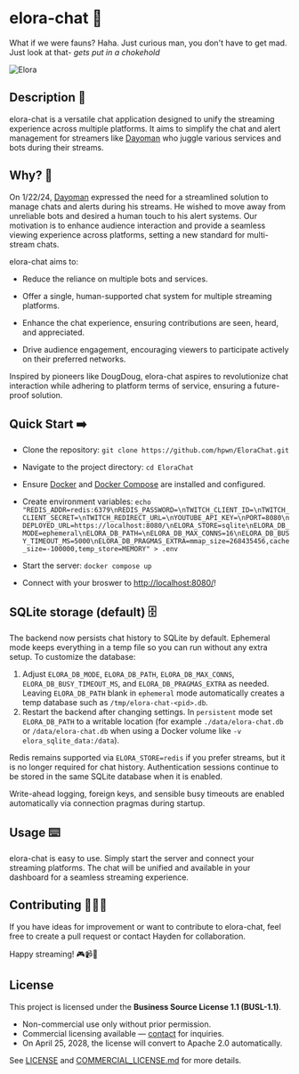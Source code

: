 # elora-chat 🐐

What if we were fauns? Haha. Just curious man, you don't have to get mad. Just look at that- _gets put in a chokehold_

![Elora](https://static.wikia.nocookie.net/spyro/images/a/a6/Elora_PS1.jpg/revision/latest?cb=20180824195930)

## Description 📝

elora-chat is a versatile chat application designed to unify the streaming experience across multiple platforms. It aims to simplify the chat and alert management for streamers like [Dayoman](https://www.twitch.tv/dayoman) who juggle various services and bots during their streams.

## Why? 🤔

On 1/22/24, [Dayoman](https://twitch.tv/dayoman) expressed the need for a streamlined solution to manage chats and alerts during his streams. He wished to move away from unreliable bots and desired a human touch to his alert systems. Our motivation is to enhance audience interaction and provide a seamless viewing experience across platforms, setting a new standard for multi-stream chats.

elora-chat aims to:

- Reduce the reliance on multiple bots and services.

- Offer a single, human-supported chat system for multiple streaming platforms.

- Enhance the chat experience, ensuring contributions are seen, heard, and appreciated.

- Drive audience engagement, encouraging viewers to participate actively on their preferred networks.

Inspired by pioneers like DougDoug, elora-chat aspires to revolutionize chat interaction while adhering to platform terms of service, ensuring a future-proof solution.

## Quick Start ➡️

- Clone the repository: `git clone https://github.com/hpwn/EloraChat.git`

- Navigate to the project directory: `cd EloraChat`

- Ensure [Docker](https://docs.docker.com/get-started/get-docker/) and [Docker Compose](https://docs.docker.com/compose/install/linux/) are installed and configured.

- Create environment variables: `echo "REDIS_ADDR=redis:6379\nREDIS_PASSWORD=\nTWITCH_CLIENT_ID=\nTWITCH_CLIENT_SECRET=\nTWITCH_REDIRECT_URL=\nYOUTUBE_API_KEY=\nPORT=8080\nDEPLOYED_URL=https://localhost:8080/\nELORA_STORE=sqlite\nELORA_DB_MODE=ephemeral\nELORA_DB_PATH=\nELORA_DB_MAX_CONNS=16\nELORA_DB_BUSY_TIMEOUT_MS=5000\nELORA_DB_PRAGMAS_EXTRA=mmap_size=268435456,cache_size=-100000,temp_store=MEMORY" > .env`

- Start the server: `docker compose up`

- Connect with your broswer to [http://localhost:8080/](http://localhost:8080/)!

## SQLite storage (default) 🗄️

The backend now persists chat history to SQLite by default. Ephemeral mode keeps everything in a temp file so you can run without any extra setup. To customize the database:

1. Adjust `ELORA_DB_MODE`, `ELORA_DB_PATH`, `ELORA_DB_MAX_CONNS`, `ELORA_DB_BUSY_TIMEOUT_MS`, and `ELORA_DB_PRAGMAS_EXTRA` as needed. Leaving `ELORA_DB_PATH` blank in `ephemeral` mode automatically creates a temp database such as `/tmp/elora-chat-<pid>.db`.
2. Restart the backend after changing settings. In `persistent` mode set `ELORA_DB_PATH` to a writable location (for example `./data/elora-chat.db` or `/data/elora-chat.db` when using a Docker volume like `-v elora_sqlite_data:/data`).

Redis remains supported via `ELORA_STORE=redis` if you prefer streams, but it is no longer required for chat history. Authentication sessions continue to be stored in the same SQLite database when it is enabled.

Write-ahead logging, foreign keys, and sensible busy timeouts are enabled automatically via connection pragmas during startup.

## Usage ⌨️

elora-chat is easy to use. Simply start the server and connect your streaming platforms. The chat will be unified and available in your dashboard for a seamless streaming experience.

## Contributing 🧑🏼‍💻

If you have ideas for improvement or want to contribute to elora-chat, feel free to create a pull request or contact Hayden for collaboration.

Happy streaming! 🎮📹👾

## License

This project is licensed under the **Business Source License 1.1 (BUSL-1.1)**.  
- Non-commercial use only without prior permission.
- Commercial licensing available — [contact](mailto:hwp@arizona.edu) for inquiries.
- On April 25, 2028, the license will convert to Apache 2.0 automatically.

See [LICENSE](./LICENSE) and [COMMERCIAL_LICENSE.md](./COMMERCIAL_LICENSE.md) for more details.
